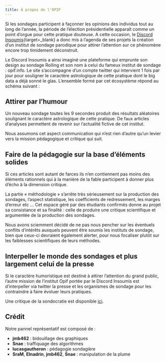 ```yaml
---
title: À propos de l'OPIF
---
```


Si les sondages participent à façonner les opinions des individus tout au long de l’année, la période de l’élection présidentielle apparaît comme un point d’orgue pour cette pratique douteuse. A cette occasion, le [Discord Insoumis](http://discord-insoumis.fr/){target=_blank} a donc mis à l’agenda de ses projets la création d’un institut de sondage parodique pour attirer l’attention sur ce phénomène encore trop timidement déconstruit.

Le Discord Insoumis a ainsi imaginé une plateforme qui emprunte son design au sondage Rolling et son nom à celui du fameux institut de sondage : opif.info.
Le site s’accompagne d’un compte twitter qui intervient 1 fois par jour pour souligner le caractère astrologique de cette pratique dont le big data a déjà sonné le glas.
L’ensemble formé par cet écosystème répond au schéma suivant :

## Attirer par l’humour

Un nouveau sondage toutes les 9 secondes produit des résultats aléatoires soulignant le caractère astrologique de cette pratique.
De faux articles d’analyses permettent de revenir sur l’actualité fictive de cet institut.

Nous assumons cet aspect communication qui n’est rien d’autre qu’un levier vers la mission pédagogique et critique qui suit.

## Faire de la pédagogie sur la base d’éléments solides

Si ces articles sont autant de farces ils n’en contiennent pas moins des 	éléments rationnels qui à la manière de la fable participent à donner plus d’écho à la dimension critique.

La partie « méthodologie » s’arrête très sérieusement sur la production des sondages, l’aspect statistique, les coefficients de redressement, les marges d’erreur etc ... Cet espace géré par des étudiants confirmés donne au projet sa consistance et sa finalité : celle de produire une critique scientifique et argumentée de la production des sondages. 	

Nous avons sciemment décidé de ne pas nous pencher sur les éventuels conflits d’intérêts auxquels peuvent être soumis les instituts de sondage, bien que ceux-ci devraient également alerter, pour nous focaliser plutôt sur les faiblesses scientifiques de leurs méthodes.

## Interpeller le monde des sondages et plus largement celui de la presse

Si le caractère humoristique est destiné à attirer l’attention du grand public, l’autre mission de l’institut Opif portée par le Discord Insoumis est d’interpeller via twitter la presse et les organismes de sondage pour les contraindre à faire évoluer leurs pratiques.

Une critique de la sondocratie est disponible [ici](/methodologie/).

## Crédit

Notre pannel représentatif est composé de :
- <strong>jmb462</strong> : bidouillage des graphiques
- <strong>Snae</strong> : traffiquage des algorithmes
- <strong>lucasgautheron</strong> : pédagogie sondagière
- <strong>SraM</strong>, <strong>Elnadrin</strong>, <strong>jmb462</strong>, <strong>Snae</strong> : manipulation de la plume

